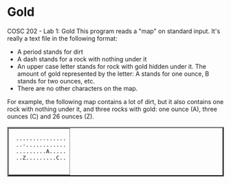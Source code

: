 # Gold
COSC 202 - Lab 1: Gold
This program reads a "map" on standard input.  It's really a text file in
the following format:

<UL>
<LI> A period stands for dirt
<LI> A dash stands for a rock with nothing under it
<LI> An upper case letter stands for rock with gold hidden under it.  The amount
     of gold represented by the letter: A stands for one ounce, B stands for two ounces,
     etc.
<LI> There are no other characters on the map.
</UL>
For example, the following map contains a lot of dirt, but it also contains one rock with nothing under it, and
three rocks with gold: one ounce (A), three ounces (C) and 26 ounces (Z).
 <p><center><table border=3 cellpadding=3><td><pre>
 ...............
 ..-............
 .........A.....
 ..Z.........C..
 </pre></td></table></center><p>
